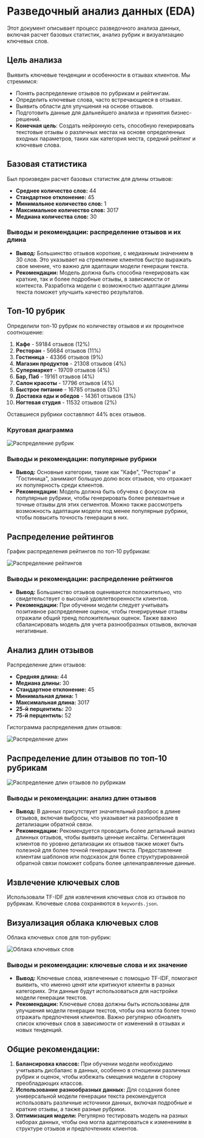 # Разведочный анализ данных (EDA)

Этот документ описывает процесс разведочного анализа данных, включая расчет базовых статистик, анализ рубрик и
визуализацию ключевых слов.

## Цель анализа

Выявить ключевые тенденции и особенности в отзывах клиентов. Мы стремимся:

- Понять распределение отзывов по рубрикам и рейтингам.
- Определить ключевые слова, часто встречающиеся в отзывах.
- Выявить области для улучшения на основе отзывов.
- Подготовить данные для дальнейшего анализа и принятия бизнес-решений.
- **Конечная цель**: Создать нейронную сеть, способную генерировать текстовые отзывы о различных местах на основе
  определенных входных параметров, таких как категория места, средний рейтинг и ключевые слова.

## Базовая статистика

Был произведен расчет базовых статистик для длины отзывов:

- **Среднее количество слов:** 44
- **Стандартное отклонение:** 45
- **Минимальное количество слов:** 1
- **Максимальное количество слов:** 3017
- **Медиана количества слов:** 30

### Выводы и рекомендации: распределение отзывов и их длина

- **Вывод:** Большинство отзывов короткие, с медианным значением в 30 слов. Это указывает на стремление клиентов быстро
  выражать свое мнение, что важно для адаптации модели генерации текста.
- **Рекомендации:** Модель должна быть способна генерировать как краткие, так и более подробные отзывы, в зависимости от
  контекста. Разработка модели с возможностью адаптации длины текста поможет улучшить качество результатов.

## Топ-10 рубрик

Определили топ-10 рубрик по количеству отзывов и их процентное соотношение:

1. **Кафе** - 59184 отзывов (12%)
2. **Ресторан** - 56684 отзывов (11%)
3. **Гостиница** - 43366 отзывов (9%)
4. **Магазин продуктов** - 21308 отзывов (4%)
5. **Супермаркет** - 19709 отзывов (4%)
6. **Бар, Паб** - 19161 отзывов (4%)
7. **Салон красоты** - 17796 отзывов (4%)
8. **Быстрое питание** - 16785 отзывов (3%)
9. **Доставка еды и обедов** - 14361 отзывов (3%)
10. **Ногтевая студия** - 11532 отзывов (2%)

Оставшиеся рубрики составляют 44% всех отзывов.

### Круговая диаграмма

![Распределение рубрик](img/rubrics_pie_chart.png)

### Выводы и рекомендации: популярные рубрики

- **Вывод:** Основные категории, такие как "Кафе", "Ресторан" и "Гостиница", занимают большую долю всех отзывов, что
  отражает их популярность среди клиентов.
- **Рекомендации:** Модель должна быть обучена с фокусом на популярные рубрики, чтобы генерировать более релевантные и
  точные отзывы для этих сегментов. Можно также рассмотреть возможность адаптации модели под менее популярные рубрики,
  чтобы повысить точность генерации в них.

## Распределение рейтингов

График распределения рейтингов по топ-10 рубрикам:

![Распределение рейтингов](img/ratings_distribution.png)

### Выводы и рекомендации: распределение рейтингов

- **Вывод:** Большинство отзывов оцениваются положительно, что свидетельствует о высокой удовлетворенности клиентов.
- **Рекомендации:** При обучении модели следует учитывать позитивное распределение оценок, чтобы генерируемые отзывы
  отражали общий тренд положительных оценок. Также важно сбалансировать модель для учета разнообразных отзывов, включая
  негативные.

## Анализ длин отзывов

Распределение длин отзывов:

- **Средняя длина:** 44
- **Медиана длины:** 30
- **Стандартное отклонение:** 45
- **Минимальная длина:** 1
- **Максимальная длина:** 3017
- **25-й перцентиль:** 20
- **75-й перцентиль:** 52

Гистограмма распределения длин отзывов:

![Распределение длин](img/length_distribution.png)


## Распределение длин отзывов по топ-10 рубрикам

![Распределение длин отзывов по рубрикам](img/length_distribution_by_top_rubrics.png)

### Выводы и рекомендации: анализ длин отзывов

- **Вывод:** В данных присутствует значительный разброс в длине отзывов, включая выбросы, что указывает на разнообразие
  в детализации обратной связи.
- **Рекомендации:** Рекомендуется проводить более детальный анализ длинных отзывов, чтобы выявить ценные инсайты.
  Сегментация клиентов по уровню детализации их отзывов также может быть полезной для более точной генерации текста.
  Предоставление клиентам шаблонов или подсказок для более структурированной обратной связи поможет собрать более
  целенаправленные данные.

## Извлечение ключевых слов

Использовали TF-IDF для извлечения ключевых слов из отзывов по рубрикам. Ключевые слова сохраняются в `keywords.json`.

## Визуализация облака ключевых слов

Облака ключевых слов для топ-рубрик:

![Облака ключевых слов](img/combined_wordcloud.png)

### Выводы и рекомендации: ключевые слова и их значение

- **Вывод:** Ключевые слова, извлеченные с помощью TF-IDF, помогают выявить, что именно ценят или критикуют клиенты в
  разных категориях. Эти данные будут использоваться для настройки модели генерации текстов.
- **Рекомендации:** Ключевые слова должны быть использованы для улучшения модели генерации текстов, чтобы она могла
  более точно отражать предпочтения клиентов. Важно регулярно обновлять список ключевых слов в зависимости от изменений
  в отзывах и новых тенденций.

## Общие рекомендации:

1. **Балансировка классов:** При обучении модели необходимо учитывать дисбаланс в данных, особенно в отношении различных
   рубрик и оценок, чтобы избежать смещения модели в сторону преобладающих классов.
2. **Использование разнообразных данных:** Для создания более универсальной модели генерации текста рекомендуется
   использовать различные источники данных, включая подробные и краткие отзывы, а также разные рубрики.
3. **Оптимизация модели:** Регулярно тестировать модель на разных наборах данных, чтобы она могла адаптироваться к
   изменениям в структуре отзывов и предпочтениях клиентов.